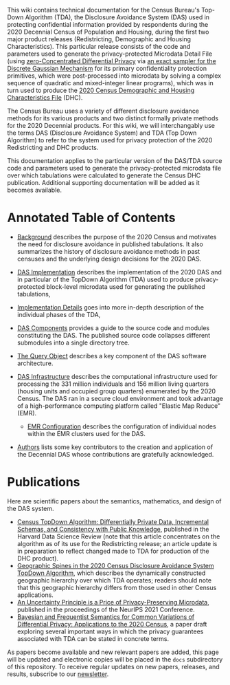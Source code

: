 This wiki contains technical documentation for the Census Bureau's Top-Down Algorithm (TDA), the
Disclosure Avoidance System (DAS) used in protecting confidential
information provided by respondents during the 2020 Decennial Census
of Population and Housing, during the first two major product releases (Redistricting, Demographic and Housing Characteristics). This particular release consists of the
code and parameters used to generate the privacy-protected Microdata
Detail File (using
[zero-Concentrated Differential Privacy](https://arxiv.org/abs/1605.02065)
via
[an exact sampler for the Discrete Gaussian Mechanism](https://arxiv.org/abs/2004.00010)
for its primary confidentiality protection primitives, which were post-processed into microdata by solving a complex sequence of quadratic and mixed-integer linear programs), which was in
turn used to produce the
[2020 Census Demographic and Housing Characteristics File](https://www.census.gov/data/tables/2023/dec/2020-census-dhc.html)
(DHC).

The Census Bureau uses a variety of different disclosure avoidance
methods for its various products and two distinct formally private
methods for the 2020 Decennial products. For this wiki, we will
interchangably use the terms DAS (Disclosure Avoidance System) and TDA
(Top Down Algorithm) to refer to the system used for privacy
protection of the 2020 Redistricting and DHC products.

This documentation applies to the particular version of the DAS/TDA
source code and parameters used to generate the privacy-protected
microdata file over which tabulations were calculated to generate the
Census DHC publication. Additional supporting documentation will be
added as it becomes available.

# Annotated Table of Contents

* [Background](Background.md) describes the purpose of the 2020 Census 
  and motivates the need for disclosure avoidance
  in published tabulations. It also summarizes the history of
  disclosure avoidance methods in past censuses and the underlying
  design decisions for the 2020 DAS.

* [DAS Implementation](DAS-Implementation-Overview) describes the
  implementation of the 2020 DAS and in particular of the TopDown
  Algorithm (TDA) used to produce privacy-protected block-level
  microdata used for generating the published tabulations,

* [Implementation Details](DAS-Implementation-Details) goes into more
	in-depth description of the individual phases of the TDA,

* [DAS Components](DAS-Components) provides a guide to the source code and
   modules constituting the DAS. The published source code collapses different
   submodules into a single directory tree.

* [The Query Object](DAS-Queries) describes a key component
    of the DAS software architecture.

* [DAS Infrastructure](DAS-Decennial-Infrastructure) describes the
  computational infrastructure used for processing the 331 million
  individuals and 156 million living quarters (housing units and occupied group quarters) enumerated by the 2020
  Census. The DAS ran in a secure cloud environment and took advantage
  of a high-performance computing platform called "Elastic Map Reduce" (EMR).
    * [EMR Configuration](DAS-EMR-Configuration) describes the configuration of
      individual nodes within the EMR clusters used for the DAS.

* [Authors](Authors) lists some key contributors to the creation and
application of the Decennial DAS whose contributions are gratefully acknowledged.

# Publications

Here are scientific papers about the semantics, mathematics, and design of the DAS system. 

* [Census TopDown Algorithm: Differentially Private Data, Incremental Schemas, and Consistency with Public Knowledge](https://hdsr.mitpress.mit.edu/pub/7evz361i/release/2?readingCollection=63678f6d), published in the Harvard Data Science Review (note that this article concentrates on the algorithm as of its use for the Redistricting release; an article update is in preparation to reflect changed made to TDA for production of the DHC product).
* [Geographic Spines in the 2020 Census Disclosure Avoidance System TopDown Algorithm](https://arxiv.org/abs/2203.16654v1), which describes the dynamically constructed geographic hierarchy over which TDA operates; readers should note that this geographic hierarchy differs from those used in other Census applications.
* [An Uncertainty Principle is a Price of Privacy-Preserving Microdata](https://proceedings.neurips.cc/paper/2021/file/639d79cc857a6c76c2723b7e014fccb0-Paper.pdf), published in the proceedings of the NeurIPS 2021 Conference.
* [Bayesian and Frequentist Semantics for Common Variations of Differential Privacy: Applications to the 2020 Census](https://arxiv.org/abs/2209.03310), a paper draft exploring several important ways in which the privacy guarantees associated with TDA can be stated in concrete terms.

As papers become available and new relevant papers are added, this
page will be updated and electronic copies will be placed in the
`docs` subdirectory of this repository. To receive regular updates on
new papers, releases, and results, subscribe to our
[newsletter](https://www.census.gov/programs-surveys/decennial-census/decade/2020/planning-management/process/disclosure-avoidance/2020-das-updates.html).
